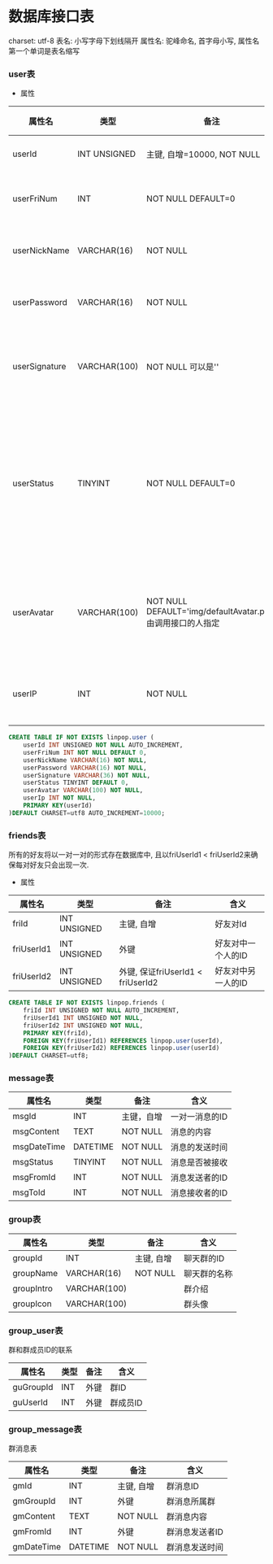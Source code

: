 # 数据库接口表

charset: utf-8
表名: 小写字母下划线隔开
属性名: 驼峰命名, 首字母小写, 属性名第一个单词是表名缩写

### user表

* 属性
 
| 属性名        | 类型         | 备注                                                        | 含义                           |
| ------------- | ------------ | ----------------------------------------------------------- | ------------------------------ |
| userId        | INT UNSIGNED | 主键, 自增=10000, NOT NULL                                  | 用户ID                         |
| userFriNum    | INT          | NOT NULL DEFAULT=0                                          | 好友数量                       |
| userNickName  | VARCHAR(16)  | NOT NULL                                                    | 用户昵称                       |
| userPassword  | VARCHAR(16)  | NOT NULL                                                    | 用户密码                       |
| userSignature | VARCHAR(100) | NOT NULL 可以是''                                           | 用户个性签名                   |
| userStatus    | TINYINT      | NOT NULL DEFAULT=0                                          | 用户在线状态. 0:不在线, 1:在线 |
| userAvatar    | VARCHAR(100) | NOT NULL DEFAULT='img/defaultAvatar.png' 由调用接口的人指定 | 用户头像文件路径               |
| userIP        | INT          | NOT NULL                                                    | 用户ip地址                     |

```sql
CREATE TABLE IF NOT EXISTS linpop.user (
	userId INT UNSIGNED NOT NULL AUTO_INCREMENT,
	userFriNum INT NOT NULL DEFAULT 0,
    userNickName VARCHAR(16) NOT NULL,
    userPassword VARCHAR(16) NOT NULL,
    userSignature VARCHAR(36) NOT NULL,
    userStatus TINYINT DEFAULT 0,
    userAvatar VARCHAR(100) NOT NULL,
    userIp INT NOT NULL,
    PRIMARY KEY(userId)
)DEFAULT CHARSET=utf8 AUTO_INCREMENT=10000;
```
### friends表

所有的好友将以一对一对的形式存在数据库中, 且以friUserId1 < friUserId2来确保每对好友只会出现一次.

* 属性

| 属性名     | 类型          | 备注                              | 含义               |
| ---------- | ------------- | --------------------------------- | ------------------ |
| friId      | INT UNSIGNED  | 主键, 自增                        | 好友对Id           |
| friUserId1 | INT UNSIGNED  | 外键                              | 好友对中一个人的ID |
| friUserId2 | INT  UNSIGNED | 外键, 保证friUserId1 < friUserId2 | 好友对中另一人的ID |

```sql
CREATE TABLE IF NOT EXISTS linpop.friends (
	friId INT UNSIGNED NOT NULL AUTO_INCREMENT,
	friUserId1 INT UNSIGNED NOT NULL,
    friUserId2 INT UNSIGNED NOT NULL,
    PRIMARY KEY(friId),
    FOREIGN KEY(friUserId1) REFERENCES linpop.user(userId),
    FOREIGN KEY(friUserId2) REFERENCES linpop.user(userId)
)DEFAULT CHARSET=utf8;
```
### message表

| 属性名      | 类型     | 备注       | 含义           |
| ----------- | -------- | ---------- | -------------- |
| msgId       | INT      | 主键，自增 | 一对一消息的ID |
| msgContent  | TEXT     | NOT NULL   | 消息的内容     |
| msgDateTime | DATETIME | NOT NULL   | 消息的发送时间 |
| msgStatus   | TINYINT  | NOT NULL   | 消息是否被接收 |
| msgFromId   | INT      | NOT NULL   | 消息发送者的ID |
| msgToId     | INT      | NOT NULL   | 消息接收者的ID |

### group表

| 属性名     | 类型         | 备注       | 含义         |
| ---------- | ------------ | ---------- | ------------ |
| groupId    | INT          | 主键, 自增 | 聊天群的ID   |
| groupName  | VARCHAR(16)  | NOT NULL   | 聊天群的名称 |
| groupIntro | VARCHAR(100) |            | 群介绍       |
| groupIcon  | VARCHAR(100) |            | 群头像       |

### group_user表

群和群成员ID的联系

| 属性名    | 类型 | 备注 | 含义     |
| --------- | ---- | ---- | -------- |
| guGroupId | INT  | 外键 | 群ID     |
| guUserId  | INT  | 外键 | 群成员ID |

### group_message表

群消息表

| 属性名     | 类型     | 备注       | 含义           |
| ---------- | -------- | ---------- | -------------- |
| gmId       | INT      | 主键, 自增 | 群消息ID       |
| gmGroupId  | INT      | 外键       | 群消息所属群   |
| gmContent  | TEXT     | NOT NULL   | 群消息内容     |
| gmFromId   | INT      | 外键       | 群消息发送者ID |
| gmDateTime | DATETIME | NOT NULL   | 群消息发送时间 |